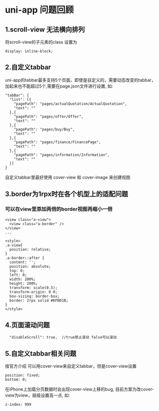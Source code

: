 # uni-app 问题回顾
## 1.scroll-view 无法横向排列
将scroll-view的子元素的class 设置为
```
display: inline-block;
```

## 2.自定义tabbar
 uni-app的tabbar最多支持5个页面，即使是自定义的，需要动态改变的tabbar，加起来也不能超过5个,需要在page.json文件进行设置, 如:
```
"tabBar": {
  "list": [{
    "pagePath": "pages/actualQuotation/ActualQuotation",
    "text": ""
  },{
    "pagePath": "pages/offer/Offer",
    "text": ""
  },{
    "pagePath": "pages/buy/Buy",
    "text": ""
  },{
    "pagePath": "pages/finance/FinancePage",
    "text": ""
  },{
    "pagePath": "pages/information/Information",
    "text": ""
  }]
}
```
自定义tabbar里最好使用 cover-view 和 cover-image 来创建视图

## 3.border为1rpx时在各个机型上的适配问题
### 可以在view里添加两倍的border视图再缩小一倍
```
<view class="a-view">
  <view class="a-border" />
</view>
...

<style>
.a-view{
  position: relative;
}
.a-border::after {
  content: '';
  position: absolute;
  top: 0;
  left: 0;
  width: 200%;
  height: 200%;
  transform: scale(0.5);
  transform-origin: 0 0;
  box-sizing: border-box;
  border: 2rpx solid #6FBD1B;
}
</style>

```

## 4.页面滚动问题
```
  "disableScroll": true,  //true禁止滚动 false可以滚动
```

## 5.自定义tabbar相关问题
 按官方介绍 可以用cover-view来自定义tabbar，但是cover-view设置
```
position: fixed;
bottom: 0;
```
在iPhone上加载分页数据时会出现cover-view上移的bug, 目前方案为改cover-view为view，层级设置高一点, 如:
```
z-index: 999
```




